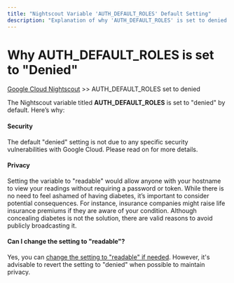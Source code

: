 ```yaml
---
title: "Nightscout Variable 'AUTH_DEFAULT_ROLES' Default Setting"
description: "Explanation of why 'AUTH_DEFAULT_ROLES' is set to denied by default in Google Cloud Nightscout. Covers security reasons and when a change may be required."
---
```


# Why AUTH_DEFAULT_ROLES is set to "Denied"
[Google Cloud Nightscout](./GoogleCloud.md) >> AUTH_DEFAULT_ROLES set to denied  
  
The Nightscout variable titled **AUTH_DEFAULT_ROLES** is set to "denied" by default. Here’s why:  
  
#### **Security**
The default "denied" setting is not due to any specific security vulnerabilities with Google Cloud. Please read on for more details.  
  
#### **Privacy**
Setting the variable to "readable" would allow anyone with your hostname to view your readings without requiring a password or token. While there is no need to feel ashamed of having diabetes, it’s important to consider potential consequences. For instance, insurance companies might raise life insurance premiums if they are aware of your condition. Although concealing diabetes is not the solution, there are valid reasons to avoid publicly broadcasting it.  
  
#### **Can I change the setting to "readable"?**
Yes, you can [change the setting to "readable" if needed](./Auth_Default_Roles.md).  However, it's advisable to revert the setting to "denied" when possible to maintain privacy.  
  
